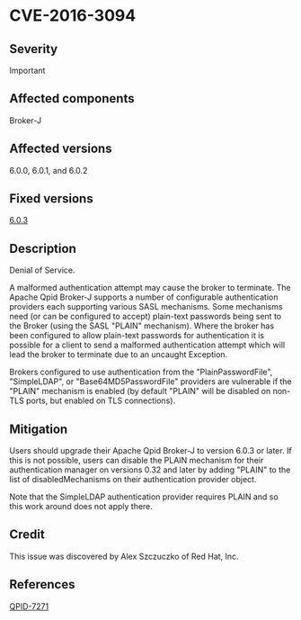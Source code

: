 # CVE-2016-3094

## Severity

Important

## Affected components

Broker-J

## Affected versions

6.0.0, 6.0.1, and 6.0.2

## Fixed versions

[6.0.3]({{site.url}}/releases/qpid-java-6.0.3/index.html)

## Description

Denial of Service.

A malformed authentication attempt may cause the broker to terminate.
The Apache Qpid Broker-J supports a number of configurable
authentication providers each supporting various SASL mechanisms. Some
mechanisms need (or can be configured to accept) plain-text passwords
being sent to the Broker (using the SASL "PLAIN" mechanism).  Where
the broker has been configured to allow plain-text passwords for
authentication it is possible for a client to send a malformed
authentication attempt which will lead the broker to terminate due to
an uncaught Exception.

Brokers configured to use authentication from the "PlainPasswordFile",
"SimpleLDAP", or "Base64MD5PasswordFile" providers are vulnerable if
the "PLAIN" mechanism is enabled (by default "PLAIN" will be disabled
on non-TLS ports, but enabled on TLS connections).

## Mitigation

Users should upgrade their Apache Qpid Broker-J to
version 6.0.3 or later.  If this is not possible, users can disable
the PLAIN mechanism for their authentication manager on versions 0.32
and later by adding "PLAIN" to the list of disabledMechanisms on their
authentication provider object.

Note that the SimpleLDAP authentication provider requires PLAIN and so
this work around does not apply there.

## Credit

This issue was discovered by Alex Szczuczko of Red Hat, Inc.

## References

[QPID-7271](https://issues.apache.org/jira/browse/QPID-7271)
